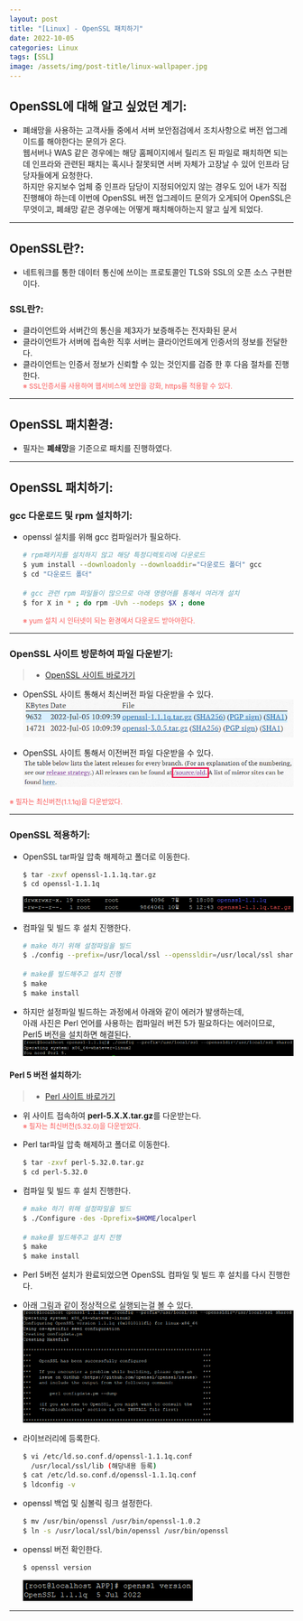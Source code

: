 ```yaml
---
layout: post
title: "[Linux] - OpenSSL 패치하기"
date: 2022-10-05
categories: Linux
tags: [SSL]
image: /assets/img/post-title/linux-wallpaper.jpg
---
```


## OpenSSL에 대해 알고 싶었던 계기:
- 폐쇄망을 사용하는 고객사들 중에서 서버 보안점검에서 조치사항으로 버전 업그레이드를 해야한다는 문의가 온다.<br>
웹서버나 WAS 같은 경우에는 해당 홈페이지에서 릴리즈 된 파일로 패치하면 되는데 인프라와 관련된 패치는 혹시나 잘못되면 서버 자체가 고장날 수 있어 인프라 담당자들에게 요청한다.<br>
하지만 유지보수 업체 중 인프라 담당이 지정되어있지 않는 경우도 있어 내가 직접 진행해야 하는데 이번에 OpenSSL 버전 업그레이드 문의가 오게되어 OpenSSL은 무엇이고, 폐쇄망 같은 경우에는 어떻게 패치해야하는지 알고 싶게 되었다.

* * *

## OpenSSL란?:
- 네트워크를 통한 데이터 통신에 쓰이는 프로토콜인 TLS와 SSL의 오픈 소스 구현판이다.

### SSL란?:
- 클라이언트와 서버간의 통신을 제3자가 보증해주는 전자화된 문서
- 클라이언트가 서버에 접속한 직후 서버는 클라이언트에게 인증서의 정보를 전달한다.
- 클라이언트는 인증서 정보가 신뢰할 수 있는 것인지를 검증 한 후 다음 절차를 진행한다.<br>
<span style="color:#FA5858; font-size:12px">※ SSL인증서를 사용하여 웹서비스에 보안을 강화, https를 적용할 수 있다.</span>

* * *

## OpenSSL 패치환경:
- 필자는 **폐쇄망**을 기준으로 패치를 진행하였다.

* * *

## OpenSSL 패치하기:
### gcc 다운로드 및 rpm 설치하기:
- openssl 설치를 위해 gcc 컴파일러가 필요하다.
  ```bash
  # rpm패키지를 설치하지 않고 해당 특정디렉토리에 다운로드
  $ yum install --downloadonly --downloaddir="다운로드 폴더" gcc
  $ cd "다운로드 폴더"

  # gcc 관련 rpm 파일들이 많으므로 아래 명령어를 통해서 여러개 설치
  $ for X in * ; do rpm -Uvh --nodeps $X ; done
  ```
  <span style="color:#FA5858; font-size:12px">※ yum 설치 시 인터넷이 되는 환경에서 다운로드 받아야한다.</span>

* * *

### OpenSSL 사이트 방문하여 파일 다운받기:
> * [OpenSSL 사이트 바로가기](https://www.openssl.org/source/ "OpenSSL 사이트")

- OpenSSL 사이트 통해서 최신버전 파일 다운받을 수 있다.
[![텍스트](/assets/img/post/OpenSSL/OpenSSL%20%ED%8C%8C%EC%9D%BC%20%EC%B5%9C%EC%8B%A0%EB%B2%84%EC%A0%84.PNG)](/assets/img/post/OpenSSL/OpenSSL%20%ED%8C%8C%EC%9D%BC%20%EC%B5%9C%EC%8B%A0%EB%B2%84%EC%A0%84.PNG)

- OpenSSL 사이트 통해서 이전버전 파일 다운받을 수 있다.
[![텍스트](/assets/img/post/OpenSSL/OpenSSL%20%ED%8C%8C%EC%9D%BC%20%EC%9D%B4%EC%A0%84%EB%B2%84%EC%A0%84.PNG)](/assets/img/post/OpenSSL/OpenSSL%20%ED%8C%8C%EC%9D%BC%20%EC%9D%B4%EC%A0%84%EB%B2%84%EC%A0%84.PNG)

<span style="color:#FA5858; font-size:12px">※ 필자는 최신버전(1.1.1q)을 다운받았다.</span>

* * *

### OpenSSL 적용하기:
- OpenSSL tar파일 압축 해제하고 폴더로 이동한다.
  ```bash
  $ tar -zxvf openssl-1.1.1q.tar.gz
  $ cd openssl-1.1.1q
  ```
  [![텍스트](/assets/img/post/OpenSSL/OpenSSL%20%ED%8C%8C%EC%9D%BC%20%EC%95%95%EC%B6%95%ED%8C%8C%EC%9D%BC%EA%B3%BC%20%ED%95%B4%EC%A0%9C%20%ED%9B%84%20%ED%8F%B4%EB%8D%94.PNG)](/assets/img/post/OpenSSL/OpenSSL%20%ED%8C%8C%EC%9D%BC%20%EC%95%95%EC%B6%95%ED%8C%8C%EC%9D%BC%EA%B3%BC%20%ED%95%B4%EC%A0%9C%20%ED%9B%84%20%ED%8F%B4%EB%8D%94.PNG)

- 컴파일 및 빌드 후 설치 진행한다.
  ```bash
  # make 하기 위해 설정파일을 빌드
  $ ./config --prefix=/usr/local/ssl --openssldir=/usr/local/ssl shared

  # make를 빌드해주고 설치 진행
  $ make
  $ make install
  ```
- 하지만 설정파일 빌드하는 과정에서 아래와 같이 에러가 발생하는데, <br>아래 사진은 Perl 언어를 사용하는 컴파일러 버전 5가 필요하다는 에러이므로, Perl5 버전을 설치하면 해결된다.
  [![텍스트](/assets/img/post/OpenSSL/make%20%ED%95%98%EA%B8%B0%20%EC%9C%84%ED%95%B4%20%EC%84%A4%EC%A0%95%ED%8C%8C%EC%9D%BC%20%EB%B9%8C%EB%93%9C%20%EC%8B%9C%20%EC%97%90%EB%9F%AC%EB%B0%9C%EC%83%9D.PNG)](/assets/img/post/OpenSSL/make%20%ED%95%98%EA%B8%B0%20%EC%9C%84%ED%95%B4%20%EC%84%A4%EC%A0%95%ED%8C%8C%EC%9D%BC%20%EB%B9%8C%EB%93%9C%20%EC%8B%9C%20%EC%97%90%EB%9F%AC%EB%B0%9C%EC%83%9D.PNG)

#### Perl 5 버전 설치하기:
> * [Perl 사이트 바로가기](https://www.cpan.org/src/5.0/ "Perl 사이트")

- 위 사이트 접속하여 **perl-5.X.X.tar.gz**를 다운받는다.<br>
<span style="color:#FA5858; font-size:12px">※ 필자는 최신버전(5.32.0)을 다운받았다.</span>

- Perl tar파일 압축 해제하고 폴더로 이동한다.
  ```bash
  $ tar -zxvf perl-5.32.0.tar.gz
  $ cd perl-5.32.0
  ```

- 컴파일 및 빌드 후 설치 진행한다.
  ```bash
  # make 하기 위해 설정파일을 빌드
  $ ./Configure -des -Dprefix=$HOME/localperl

  # make를 빌드해주고 설치 진행
  $ make
  $ make install
  ```

- Perl 5버전 설치가 완료되었으면 OpenSSL 컴파일 및 빌드 후 설치를 다시 진행한다.

- 아래 그림과 같이 정상적으로 실행되는걸 볼 수 있다.
[![텍스트](/assets/img/post/OpenSSL/OpenSSL%20Perl5%EB%B2%84%EC%A0%84%20%EC%84%A4%EC%B9%98%20%ED%9B%84%20%EC%A0%95%EC%83%81%20%EC%BB%B4%ED%8C%8C%EC%9D%BC%20%EB%90%98%EB%8A%94%20%ED%99%94%EB%A9%B4%20.PNG)](/assets/img/post/OpenSSL/OpenSSL%20Perl5%EB%B2%84%EC%A0%84%20%EC%84%A4%EC%B9%98%20%ED%9B%84%20%EC%A0%95%EC%83%81%20%EC%BB%B4%ED%8C%8C%EC%9D%BC%20%EB%90%98%EB%8A%94%20%ED%99%94%EB%A9%B4%20.PNG)

- 라이브러리에 등록한다.
  ```bash
  $ vi /etc/ld.so.conf.d/openssl-1.1.1q.conf
    /usr/local/ssl/lib (해당내용 등록)
  $ cat /etc/ld.so.conf.d/openssl-1.1.1q.conf
  $ ldconfig -v
  ```

- openssl 백업 및 심볼릭 링크 설정한다.
  ```bash
  $ mv /usr/bin/openssl /usr/bin/openssl-1.0.2
  $ ln -s /usr/local/ssl/bin/openssl /usr/bin/openssl
  ```

- openssl 버전 확인한다.
  ```bash
  $ openssl version
  ```
  [![텍스트](/assets/img/post/OpenSSL/OpenSSL%20%EB%B2%84%EC%A0%84%ED%99%95%EC%9D%B8.PNG)](/assets/img/post/OpenSSL/OpenSSL%20%EB%B2%84%EC%A0%84%ED%99%95%EC%9D%B8.PNG)

* * *